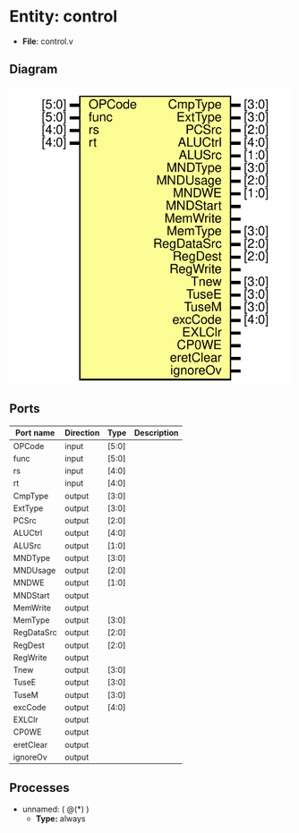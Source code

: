 # Entity: control 

- **File**: control.v
## Diagram

![Diagram](control.svg "Diagram")
## Ports

| Port name  | Direction | Type  | Description |
| ---------- | --------- | ----- | ----------- |
| OPCode     | input     | [5:0] |             |
| func       | input     | [5:0] |             |
| rs         | input     | [4:0] |             |
| rt         | input     | [4:0] |             |
| CmpType    | output    | [3:0] |             |
| ExtType    | output    | [3:0] |             |
| PCSrc      | output    | [2:0] |             |
| ALUCtrl    | output    | [4:0] |             |
| ALUSrc     | output    | [1:0] |             |
| MNDType    | output    | [3:0] |             |
| MNDUsage   | output    | [2:0] |             |
| MNDWE      | output    | [1:0] |             |
| MNDStart   | output    |       |             |
| MemWrite   | output    |       |             |
| MemType    | output    | [3:0] |             |
| RegDataSrc | output    | [2:0] |             |
| RegDest    | output    | [2:0] |             |
| RegWrite   | output    |       |             |
| Tnew       | output    | [3:0] |             |
| TuseE      | output    | [3:0] |             |
| TuseM      | output    | [3:0] |             |
| excCode    | output    | [4:0] |             |
| EXLClr     | output    |       |             |
| CP0WE      | output    |       |             |
| eretClear  | output    |       |             |
| ignoreOv   | output    |       |             |
## Processes
- unnamed: ( @(*) )
  - **Type:** always
